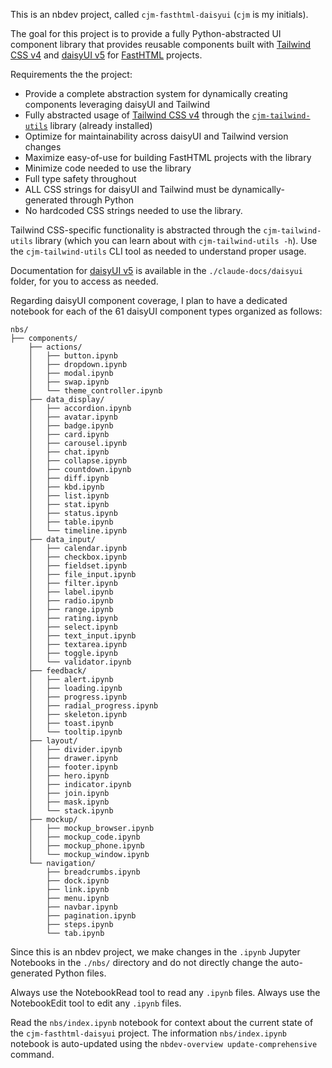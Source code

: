This is an nbdev project, called `cjm-fasthtml-daisyui` (`cjm` is my initials).

The goal for this project is to provide a fully Python-abstracted UI component library that provides reusable components built with [Tailwind CSS v4](https://tailwindcss.com/blog/tailwindcss-v4) and [daisyUI v5](https://daisyui.com/docs/v5/) for [FastHTML](https://www.fastht.ml/docs/) projects.

Requirements the the project:

- Provide a complete abstraction system for dynamically creating components leveraging daisyUI and Tailwind
- Fully abstracted usage of [Tailwind CSS v4](https://tailwindcss.com/blog/tailwindcss-v4) through the [`cjm-tailwind-utils`](https://cj-mills.github.io/cjm-tailwind-utils/) library (already installed)
- Optimize for maintainability across daisyUI and Tailwind version changes
- Maximize easy-of-use for building FastHTML projects with the library
- Minimize code needed to use the library
- Full type safety throughout
- ALL CSS strings for daisyUI and Tailwind must be dynamically-generated through Python
- No hardcoded CSS strings needed to use the library.

Tailwind CSS-specific functionality is abstracted through the `cjm-tailwind-utils` library (which you can learn about with `cjm-tailwind-utils -h`). Use the `cjm-tailwind-utils` CLI tool as needed to understand proper usage.

Documentation for [daisyUI v5](https://daisyui.com/docs/v5/) is available in the `./claude-docs/daisyui` folder,  for you to access as needed.

Regarding daisyUI component coverage, I plan to have a dedicated notebook for each of the 61 daisyUI component types organized as follows:

```
nbs/
├── components/
    ├── actions/
    │   ├── button.ipynb 
    │   ├── dropdown.ipynb 
    │   ├── modal.ipynb 
    │   ├── swap.ipynb 
    │   └── theme_controller.ipynb 
    ├── data_display/
    │   ├── accordion.ipynb 
    │   ├── avatar.ipynb 
    │   ├── badge.ipynb 
    │   ├── card.ipynb 
    │   ├── carousel.ipynb 
    │   ├── chat.ipynb 
    │   ├── collapse.ipynb 
    │   ├── countdown.ipynb 
    │   ├── diff.ipynb 
    │   ├── kbd.ipynb 
    │   ├── list.ipynb 
    │   ├── stat.ipynb 
    │   ├── status.ipynb 
    │   ├── table.ipynb 
    │   └── timeline.ipynb 
    ├── data_input/
    │   ├── calendar.ipynb 
    │   ├── checkbox.ipynb 
    │   ├── fieldset.ipynb 
    │   ├── file_input.ipynb 
    │   ├── filter.ipynb 
    │   ├── label.ipynb 
    │   ├── radio.ipynb 
    │   ├── range.ipynb 
    │   ├── rating.ipynb 
    │   ├── select.ipynb 
    │   ├── text_input.ipynb 
    │   ├── textarea.ipynb 
    │   ├── toggle.ipynb 
    │   └── validator.ipynb 
    ├── feedback/
    │   ├── alert.ipynb 
    │   ├── loading.ipynb 
    │   ├── progress.ipynb 
    │   ├── radial_progress.ipynb 
    │   ├── skeleton.ipynb 
    │   ├── toast.ipynb 
    │   └── tooltip.ipynb 
    ├── layout/
    │   ├── divider.ipynb 
    │   ├── drawer.ipynb 
    │   ├── footer.ipynb 
    │   ├── hero.ipynb 
    │   ├── indicator.ipynb 
    │   ├── join.ipynb 
    │   ├── mask.ipynb 
    │   └── stack.ipynb 
    ├── mockup/
    │   ├── mockup_browser.ipynb 
    │   ├── mockup_code.ipynb 
    │   ├── mockup_phone.ipynb 
    │   └── mockup_window.ipynb 
    └── navigation/
        ├── breadcrumbs.ipynb 
        ├── dock.ipynb 
        ├── link.ipynb 
        ├── menu.ipynb 
        ├── navbar.ipynb 
        ├── pagination.ipynb 
        ├── steps.ipynb 
        └── tab.ipynb 
```



Since this is an nbdev project, we make changes in the `.ipynb` Jupyter Notebooks in the `./nbs/` directory and do not directly change the auto-generated Python files.

Always use the NotebookRead tool to read any `.ipynb` files. Always use the NotebookEdit tool to edit any `.ipynb` files.

Read the `nbs/index.ipynb` notebook for context about the current state of the `cjm-fasthtml-daisyui` project. The information `nbs/index.ipynb` notebook is auto-updated using the `nbdev-overview update-comprehensive` command.